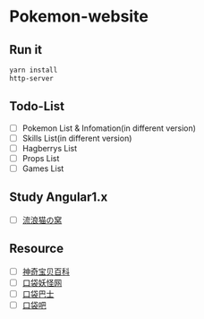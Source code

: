 # Pokemon-website

## Run it

``` bash
yarn install
http-server
```

## Todo-List

- [ ] Pokemon List & Infomation(in different version)
- [ ] Skills List(in different version)
- [ ] Hagberrys List
- [ ] Props List
- [ ] Games List

## Study Angular1.x

- [ ] [流浪猫の窝](http://www.cnblogs.com/liulangmao/p/3700919.html)

## Resource

- [ ] [神奇宝贝百科](http://wiki.52poke.com/)
- [ ] [口袋妖怪网](http://www.pokemon.name/)
- [ ] [口袋巴士](http://pm.tgbus.com/)
- [ ] [口袋吧](http://www.koudai8.com/)